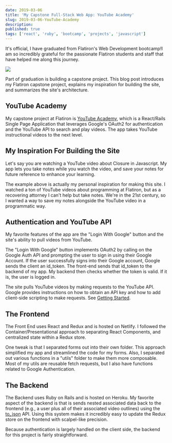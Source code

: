 ```yaml
---
date: 2019-03-06
title: 'My Capstone Full-Stack Web App: YouTube Academy'
slug: 2019-03-06-YouTube-Academy
description:
published: true
tags: ['react', 'ruby', 'bootcamp', 'projects', 'javascript']
---
```


It's official, I have graduated from Flatiron's Web Development bootcamp!I am so incredibly grateful for the passionate Flatiron students and staff that have helped me along this journey.

![](https://media.giphy.com/media/zD2SpVI4vBLeo/giphy.gif)

Part of graduation is building a capstone project. This blog post introduces my Flatiron capstone project, explains my inspiration for building the site, and summarizes the site's architecture.

## YouTube Academy

My capstone project at Flatiron is [YouTube Academy](https://youtube-academy.netlify.com), which is a React/Rails Single Page Application that leverages Google's OAuth2 for authentication and the YouTube API to search and play videos. The app takes YouTube instructional videos to the next level.

## My Inspiration For Building the Site

Let's say you are watching a YouTube video about Closure in Javascript. My app lets you take notes while you watch the video, and save your notes for future reference to enhance your learning.

The example above is actually my personal inspiration for making this site. I watched a ton of YouTube videos about programming at Flatiron, but as a recovering attorney I can't help but take notes. We're in the 21st century, so I wanted a way to save my notes alongside the YouTube video in a programmatic way.

## Authentication and YouTube API

My favorite features of the app are the "Login With Google" button and the site's ability to pull videos from YouTube.

The "Login With Google" button implements OAuth2 by calling on the Google Auth API and prompting the user to sign in using their Google Account. If the user successfully signs into their Google account, Google sends the client an id_token. The front-end sends that id_token to the backend of my app. My backend then checks whether the token is valid. If it is, the user is logged in.

The site pulls YouTube videos by making requests to the YouTube API. Google provides instructions on how to obtain an API key and how to add client-side scripting to make requests. See [Getting Started](https://developers.google.com/youtube/v3/getting-started).

## The Frontend

The Front End uses React and Redux and is hosted on Netlify. I followed the Container/Presentational approach to separating React Components, and centralized state within a Redux store.

One tweak is that I separated forms out into their own folder. This approach simplified my app and streamlined the code for my forms. Also, I separated out various functions in a "utils" folder to make them more composable. Most of my utils are reusable fetch requests, but I also have functions related to Google Authentication.

## The Backend

The Backend uses Ruby on Rails and is hosted on Heroku. My favorite aspect of the backend is that is sends nested associated data back to the frontend (e.g., a user plus all of their associated video outlines) using the [to_json](https://apidock.com/rails/Hash/to_json) API. Using this system makes it incredibly easy to update the Redux store on the frontend with scalpel-like precision.

Because authentication is largely handled on the client side, the backend for this project is fairly straightforward.
